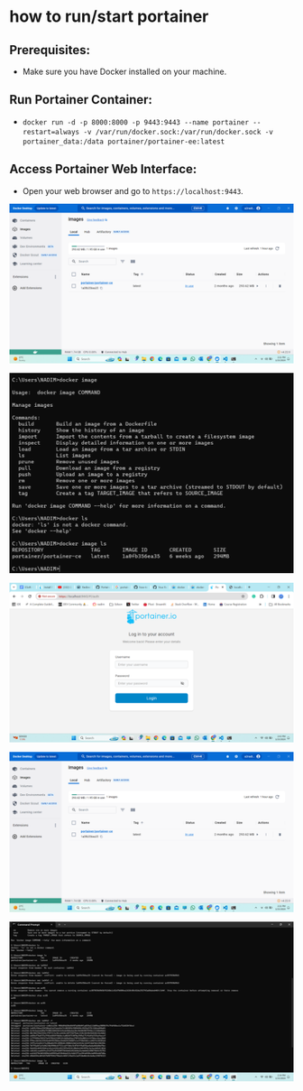 # how to run/start portainer

Prerequisites:
-
- Make sure you have Docker installed on your machine.

Run Portainer Container:
-
- ```docker run -d -p 8000:8000 -p 9443:9443 --name portainer --restart=always -v /var/run/docker.sock:/var/run/docker.sock -v portainer_data:/data portainer/portainer-ee:latest```



Access Portainer Web Interface:
-
- Open your web browser and go to `https://localhost:9443`. 

![alt text](https://github.com/aa-nadim/how-to/blob/main/portainer/images/p.png?raw=true)

![alt text](https://github.com/aa-nadim/how-to/blob/main/portainer/images/p3.png?raw=true)

![alt text](https://github.com/aa-nadim/how-to/blob/main/portainer/images/p4.png?raw=true)

![alt text](https://github.com/aa-nadim/how-to/blob/main/portainer/images/p.png?raw=true)

![alt text](https://github.com/aa-nadim/how-to/blob/main/portainer/images/p5.png?raw=true)